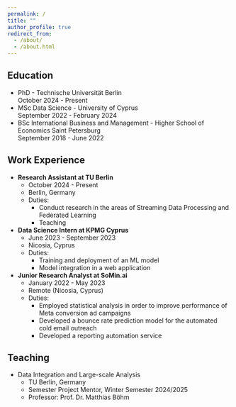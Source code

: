 ```yaml
---
permalink: /
title: ""
author_profile: true
redirect_from: 
  - /about/
  - /about.html
---
```


## Education
- PhD - Technische Universität Berlin\
  October 2024 - Present
- MSc Data Science - University of Cyprus\
  September 2022 - February 2024
- BSc International Business and Management - Higher School of Economics Saint Petersburg\
  September 2018 - June 2022

## Work Experience
- **Research Assistant at TU Berlin**
  - October 2024 - Present
  - Berlin, Germany
  - Duties:
    - Conduct research in the areas of Streaming Data Processing and Federated Learning
    - Teaching
- **Data Science Intern at KPMG Cyprus**
  - June 2023 - September 2023
  - Nicosia, Cyprus
  - Duties:
    - Training and deployment of an ML model
    - Model integration in a web application
- **Junior Research Analyst at SoMin.ai**
  - January 2022 - May 2023
  - Remote (Nicosia, Cyprus)
  - Duties:
    - Employed statistical analysis in order to improve performance of Meta conversion ad campaigns
    - Developed a bounce rate prediction model for the automated cold email outreach
    - Developed a reporting automation service

## Teaching
- Data Integration and Large-scale Analysis
  - TU Berlin, Germany
  - Semester Project Mentor, Winter Semester 2024/2025
  - Professor: Prof. Dr. Matthias Böhm
